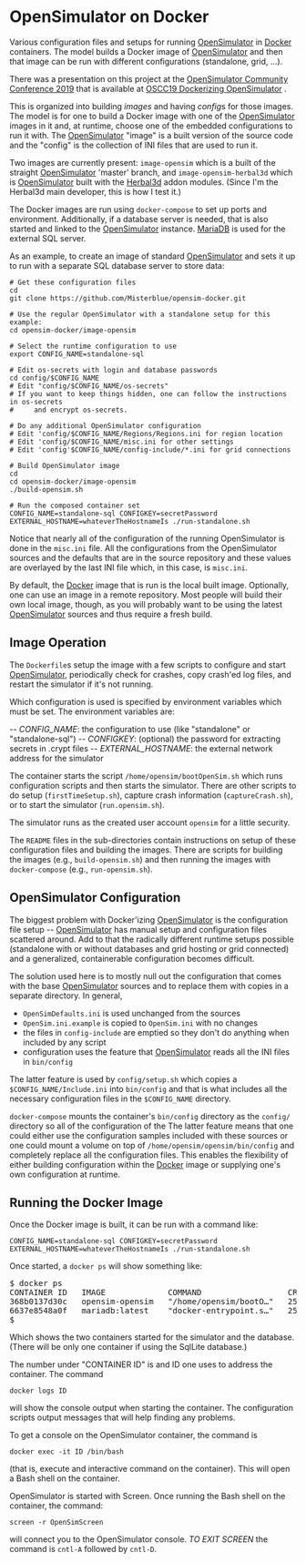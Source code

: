 # OpenSimulator on Docker

Various configuration files and setups for running [OpenSimulator] in
[Docker] containers. The model builds a Docker image of [OpenSimulator]
and then that image can be run with different configurations (standalone,
grid, ...).

There was a presentation on this project at the
[OpenSimulator Community Conference 2019](https://conference.opensimulator.org/2019/)
that is available at
[OSCC19 Dockerizing OpenSimulator](https://www.youtube.com/watch?v=-EnTepHqLA4) .

This is organized into building *images* and having *config*s for those images.
The model is for one to build a Docker image with one of the [OpenSimulator]
images in it and, at runtime, choose one of the embedded configurations to
run it with. The [OpenSimulator] "image" is a built version of the source
code and the "config" is the collection of INI files that are used to run it.

Two images are currently present: `image-opensim` which is a built of the
straight [OpenSimulator] 'master' branch,
and `image-opensim-herbal3d` which is [OpenSimulator] built with
the [Herbal3d] addon modules.
(Since I'm the Herbal3d main developer, this is how I test it.)

The Docker images are run using `docker-compose` to set up ports
and environment. Additionally, if a database server is needed,
that is also started and linked to the [OpenSimulator] instance.
[MariaDB] is used for the external SQL server.

As an example, to create an image of standard [OpenSimulator]
and sets it up to run with a separate SQL database server to
store data:

```
# Get these configuration files
cd
git clone https://github.com/Misterblue/opensim-docker.git

# Use the regular OpenSimulator with a standalone setup for this example:
cd opensim-docker/image-opensim

# Select the runtime configuration to use
export CONFIG_NAME=standalone-sql

# Edit os-secrets with login and database passwords
cd config/$CONFIG_NAME
# Edit "config/$CONFIG_NAME/os-secrets"
# If you want to keep things hidden, one can follow the instructions in os-secrets
#     and encrypt os-secrets.

# Do any additional OpenSimulator configuration
# Edit 'config/$CONFIG_NAME/Regions/Regions.ini for region location
# Edit 'config/$CONFIG_NAME/misc.ini for other settings
# Edit 'config'$CONFIG_NAME/config-include/*.ini for grid connections

# Build OpenSimulator image
cd
cd opensim-docker/image-opensim
./build-opensim.sh

# Run the composed container set
CONFIG_NAME=standalone-sql CONFIGKEY=secretPassword EXTERNAL_HOSTNAME=whateverTheHostnameIs ./run-standalone.sh
```

Notice that nearly all of the configuration of the running OpenSimulator
is done in the `misc.ini` file. All the configurations from the OpenSimulator
sources and the defaults that are in the source repository and these values
are overlayed by the last INI file which, in this case, is `misc.ini`.

By default, the [Docker] image that is run is the local built image.
Optionally, one can use an image in a remote repository.
Most people will build their own local image, though,
as you will probably want to be using the latest [OpenSimulator]
sources and thus require a fresh build.

## Image Operation

The `Dockerfile`s setup the image with a few scripts to configure and start
[OpenSimulator], periodically check for crashes, copy crash'ed log files,
and restart the simulator if it's not running.

Which configuration is used is specified by environment variables which 
must be set. The environment variables are:

-- *CONFIG_NAME*: the configuration to use (like "standalone" or "standalone-sql")
-- *CONFIGKEY*: (optional) the password for extracting secrets in .crypt files
-- *EXTERNAL_HOSTNAME*: the external network address for the simulator

The container starts the script `/home/opensim/bootOpenSim.sh` which runs
configuration scripts and then starts the simulator. There are other scripts
to do setup (`firstTimeSetup.sh`), capture crash information (`captureCrash.sh`),
or to start the simulator (`run.opensim.sh`). 

The simulator runs as the created user account `opensim` for a little security.

The `README` files in the sub-directories contain instructions on setup
of these configuration files and building the images. There are scripts
for building the images (e.g., `build-opensim.sh`) and then running
the images with `docker-compose` (e.g., `run-opensim.sh`).

## OpenSimulator Configuration

The biggest problem with Docker'izing [OpenSimulator] is the configuration
file setup -- [OpenSimulator] has manual setup and configuration files
scattered around. Add to that the radically different runtime setups possible
(standalone with or without databases and grid hosting or grid connected)
and a generalized, containerable configuration becomes difficult.

The solution used here is to mostly null out the configuration that comes
with the base [OpenSimulator] sources and to replace them with copies in
a separate directory. In general,

- `OpenSimDefaults.ini` is used unchanged from  the sources
- `OpenSim.ini.example` is copied to `OpenSim.ini` with no changes
- the files in `config-include` are emptied so they don't do anything when included by any script
- configuration uses the feature that [OpenSimulator] reads all the INI files in `bin/config`

The latter feature is used by `config/setup.sh` which copies a `$CONFIG_NAME/Include.ini`
into `bin/config` and that is what includes all the necessary configuration files in
the `$CONFIG_NAME` directory.

`docker-compose` mounts the container's `bin/config` directory as the `config/`
directory so all of the configuration of the 
The latter feature means that one could either use the configuration samples included
with these sources or one could mount a volume on top of `/home/opensim/opensim/bin/config`
and completely replace all the configuration files. This enables the flexibility
of either building configuration within the [Docker] image or supplying one's
own configuration at runtime.

## Running the Docker Image

Once the Docker image is built, it can be run with a command like:

```
CONFIG_NAME=standalone-sql CONFIGKEY=secretPassword EXTERNAL_HOSTNAME=whateverTheHostnameIs ./run-standalone.sh
```

Once started, a `docker ps` will show something like:

<pre>
$ docker ps
CONTAINER ID   IMAGE             COMMAND                  CREATED          STATUS          PORTS                                                                                                                                                                                                                                                              NAMES
368b0137d30c   opensim-opensim   "/home/opensim/bootO…"   25 minutes ago   Up 25 minutes   0.0.0.0:8002->8002/tcp, 0.0.0.0:8002->8002/udp, :::8002->8002/tcp, :::8002->8002/udp, 0.0.0.0:9000->9000/tcp, 0.0.0.0:9000->9000/udp, :::9000->9000/tcp, :::9000->9000/udp, 0.0.0.0:9010->9010/tcp, 0.0.0.0:9010->9010/udp, :::9010->9010/tcp, :::9010->9010/udp   opensim-standalone_opensim_1
6637e8548a0f   mariadb:latest    "docker-entrypoint.s…"   25 minutes ago   Up 25 minutes   3306/tcp                                                                                                                                                                                                                                                           opensim-standalone_dbservice_1
$ 
</pre>

Which shows the two containers started for the simulator and the database. (There will be only one container if using the SqlLite database.)

The number under "CONTAINER ID" is and ID one uses to address the container. The command

```
docker logs ID
```

will show the console output when starting the container. The configuration scripts output messages that will help finding any problems.

To get a console on the OpenSimulator container, the command is

```
docker exec -it ID /bin/bash
```

(that is, execute and interactive command on the container). This will open a Bash shell on the container.

OpenSimulator is started with Screen. Once running the Bash shell on the container, the command:

```
screen -r OpenSimScreen
```

will connect you to the OpenSimulator console. *TO EXIT SCREEN* the command is `cntl-A` followed by `cntl-D`.

[OpenSimulator]: https://opensimulator.org
[Docker]: https://www.docker.com
[Herbal3d]: https://www.herbal3d.org
[MariaDB]: https://mariadb.org/

